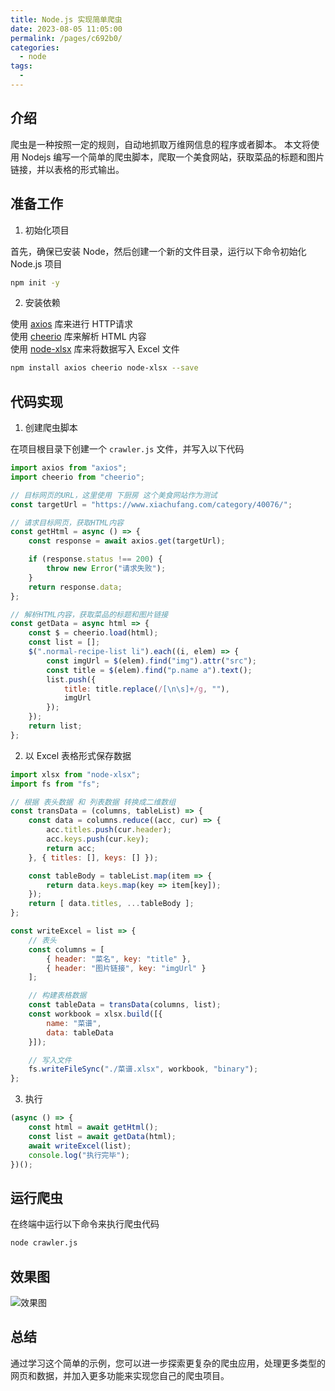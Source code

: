 ```yaml
---
title: Node.js 实现简单爬虫
date: 2023-08-05 11:05:00
permalink: /pages/c692b0/
categories: 
  - node
tags: 
  - 
---
```


## 介绍

爬虫是一种按照一定的规则，自动地抓取万维网信息的程序或者脚本。
本文将使用 Nodejs 编写一个简单的爬虫脚本，爬取一个美食网站，获取菜品的标题和图片链接，并以表格的形式输出。

## 准备工作

1. 初始化项目

首先，确保已安装 Node，然后创建一个新的文件目录，运行以下命令初始化 Node.js 项目

```bash
npm init -y
```

2. 安装依赖

使用 [axios](https://axios-http.com/docs/intro) 库来进行 HTTP请求  
使用 [cheerio](https://cheerio.js.org/) 库来解析 HTML 内容  
使用 [node-xlsx](https://github.com/mgcrea/node-xlsx) 库来将数据写入 Excel 文件  

```bash
npm install axios cheerio node-xlsx --save
```

## 代码实现

1. 创建爬虫脚本

在项目根目录下创建一个 `crawler.js` 文件，并写入以下代码

```js
import axios from "axios";
import cheerio from "cheerio";

// 目标网页的URL，这里使用 下厨房 这个美食网站作为测试
const targetUrl = "https://www.xiachufang.com/category/40076/";

// 请求目标网页，获取HTML内容
const getHtml = async () => {
	const response = await axios.get(targetUrl);

	if (response.status !== 200) {
		throw new Error("请求失败");
	}
	return response.data;
};

// 解析HTML内容，获取菜品的标题和图片链接
const getData = async html => {
	const $ = cheerio.load(html);
	const list = [];
	$(".normal-recipe-list li").each((i, elem) => {
		const imgUrl = $(elem).find("img").attr("src");
		const title = $(elem).find("p.name a").text();
		list.push({
			title: title.replace(/[\n\s]+/g, ""),
			imgUrl
		});
	});
	return list;
};
```

2. 以 Excel 表格形式保存数据

```js
import xlsx from "node-xlsx";
import fs from "fs";

// 根据 表头数据 和 列表数据 转换成二维数组
const transData = (columns, tableList) => {
	const data = columns.reduce((acc, cur) => {
		acc.titles.push(cur.header);
		acc.keys.push(cur.key);
		return acc;
	}, { titles: [], keys: [] });

    const tableBody = tableList.map(item => {
    	return data.keys.map(key => item[key]);
    });
	return [ data.titles, ...tableBody ];
};

const writeExcel = list => {
	// 表头
	const columns = [
		{ header: "菜名", key: "title" },
		{ header: "图片链接", key: "imgUrl" }
	];

	// 构建表格数据
    const tableData = transData(columns, list);
    const workbook = xlsx.build([{
		name: "菜谱",
		data: tableData
	}]);

	// 写入文件
	fs.writeFileSync("./菜谱.xlsx", workbook, "binary");
};
```

3. 执行

```js
(async () => {
	const html = await getHtml();
	const list = await getData(html);
	await writeExcel(list);
	console.log("执行完毕");
})();
```

## 运行爬虫

在终端中运行以下命令来执行爬虫代码

```bash
node crawler.js
```

## 效果图

![效果图](/images/node-crawler_1.webp)

## 总结

通过学习这个简单的示例，您可以进一步探索更复杂的爬虫应用，处理更多类型的网页和数据，并加入更多功能来实现您自己的爬虫项目。

